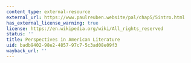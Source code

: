 ```yaml
---
content_type: external-resource
external_url: https://www.paulreuben.website/pal/chap5/5intro.html
has_external_license_warning: true
license: https://en.wikipedia.org/wiki/All_rights_reserved
status: ''
title: Perspectives in American Literature
uid: badb9402-98e2-4857-97c7-5c3ad08e09f3
wayback_url: ''
---
```

